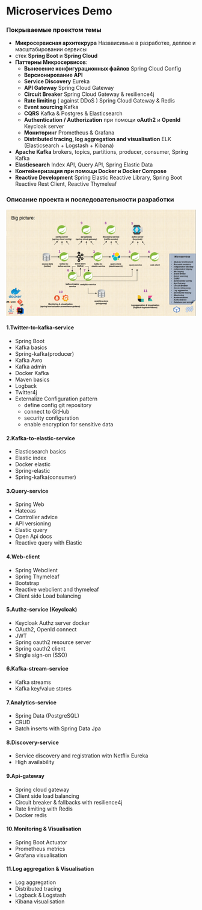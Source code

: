 # Microservices Demo

### Покрываемые проектом темы

* **Микросервисная архитекрура** Назависимые в разработке, деплое и масштабировании сервисы
* стек **Spring Boot** и **Spring Cloud**
* **Паттерны Микросервисов**:
    * **Вынесение конфигурационных файлов** Spring Cloud Config
    * **Версионирование API**
    * **Service Discovery** Eureka
    * **API Gateway** Spring Cloud Gateway
    * **Circuit Breaker** Spring Cloud Gateway & resilience4j
    * **Rate limiting** ( against DDoS ) Spring Cloud Gateway & Redis
    * **Event sourcing** Kafka
    * **CQRS** Kafka & Postgres & Elasticsearch
    * **Authentication / Authorization** при помощи **oAuth2** и **OpenId** Keycloak server
    * **Мониторинг** Prometheus & Grafana
    * **Distributed tracing, log aggregation and visualisation** ELK (Elasticsearch + Logstash + Kibana)
* **Apache Kafka** brokers, topics, partitions, producer, consumer, Spring Kafka
* **Elasticsearch** Index API, Query API, Spring Elastic Data
* **Контейнеризация при помощи Docker и Docker Compose**
* **Reactive Development** Spring Elastic Reactive Library, Spring Boot Reactive Rest Client, Reactive Thymeleaf

### Описание проекта и последовательности разработки

![Microservices Demo Project Big Picture](project.png)

#### 1.Twitter-to-kafka-service
* Spring Boot
* Kafka basics
* Spring-kafka(producer)
* Kafka Avro
* Kafka admin
* Docker Kafka
* Maven basics
* Logback
* Twitter4j 
* Externalize Configuration pattern
    * define config git repository
    * connect to GitHub
    * security configuration
    * enable encryption for sensitive data
    
#### 2.Kafka-to-elastic-service
* Elasticsearch basics
* Elastic index
* Docker elastic 
* Spring-elastic
* Spring-kafka(consumer)

#### 3.Query-service
* Spring Web
* Hateoas
* Controller advice
* API versioning
* Elastic query
* Open Api docs
* Reactive query with Elastic

#### 4.Web-client
* Spring Webсlient
* Spring Thymeleaf
* Bootstrap
* Reactive webclient and thymeleaf
* Client side Load balancing

#### 5.Authz-service (Keycloak)
* Keycloak Authz server docker
* OAuth2, OpenId connect
* JWT
* Spring oauth2 resource server
* Spring oauth2 client
* Single sign-on (SSO)

#### 6.Kafka-stream-service
* Kafka streams
* Kafka key/value stores

#### 7.Analytics-service
* Spring Data (PostgreSQL)
* CRUD
* Batch inserts with Spring Data Jpa

#### 8.Discovery-service
* Service discovery and registration witn Netflix Eureka
* High availability

#### 9.Api-gateway
* Spring cloud gateway
* Client side load balancing
* Circuit breaker & fallbacks with resilience4j
* Rate limiting with Redis
* Docker redis

#### 10.Monitoring & Visualisation
* Spring Boot Actuator
* Prometheus metrics
* Grafana visualisation

#### 11.Log aggregation & Visualisation
* Log aggregation
* Distributed tracing
* Logback & Logstash
* Kibana visualisation
